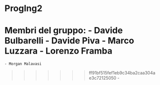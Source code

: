 # ProgIng2

Membri del gruppo:
    - Davide Bulbarelli
    - Davide Piva
    - Marco Luzzara
    - Lorenzo Framba
=======
    - Morgan Malavasi
>>>>>>> ff91bf515fef1eb9c34ba2caa304ae3c72125050
    -
